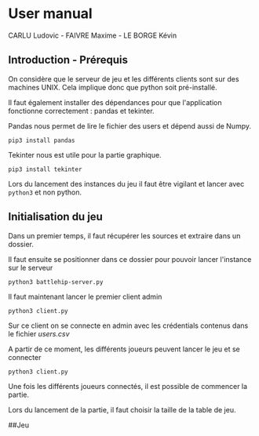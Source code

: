 # User manual
CARLU Ludovic - FAIVRE Maxime - LE BORGE Kévin

## Introduction - Prérequis
On considère que le serveur de jeu et les différents clients sont sur des machines UNIX. Cela implique donc que python soit pré-installé. 

Il faut également installer des dépendances pour que l'application fonctionne correctement : pandas et tekinter.

Pandas nous permet de lire le fichier des users et dépend aussi de Numpy.

`pip3 install pandas`

Tekinter nous est utile pour la partie graphique.

`pip3 install tekinter`

Lors du lancement des instances du jeu il faut être vigilant et lancer avec `python3` et non python.

## Initialisation du jeu
Dans un premier temps, il faut récupérer les sources et extraire dans un dossier.

Il faut ensuite se positionner dans ce dossier pour pouvoir lancer l'instance sur le serveur

`python3 battlehip-server.py`


Il faut maintenant lancer le premier client admin

`python3 client.py` 

Sur ce client on se connecte en admin avec les crédentials contenus dans le fichier *users.csv*

A partir de ce moment, les différents joueurs peuvent lancer le jeu et se connecter

`python3 client.py` 

Une fois les différents joueurs connectés, il est possible de commencer la partie.

Lors du lancement de la partie, il faut choisir la taille de la table de jeu.

##Jeu

